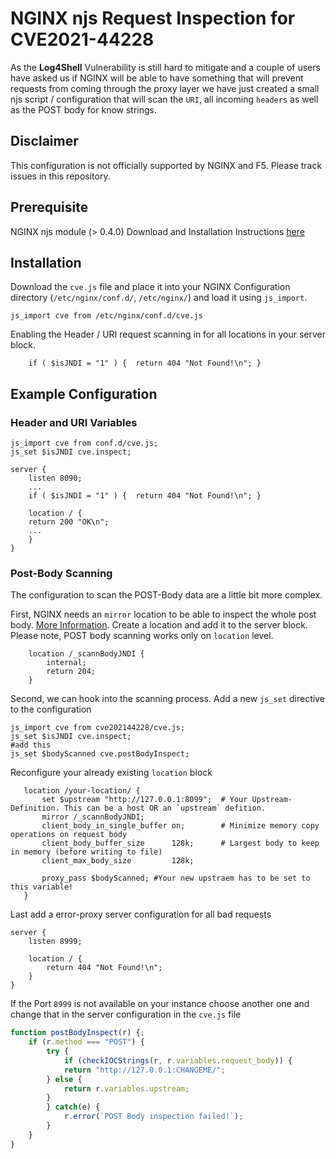 # NGINX njs Request Inspection for CVE2021-44228

As the <b>Log4Shell</b> Vulnerability is still hard to mitigate and a couple of users have asked us if NGINX will be able to have
something that will prevent requests from coming through the proxy layer we have just created a small njs script / configuration that will scan the `URI`, all incoming `headers` as well as the POST body for know strings.

## Disclaimer
This configuration is not officially supported by NGINX and F5. Please track issues in this repository.

## Prerequisite
NGINX njs module (> 0.4.0)
Download and Installation Instructions <a href="http://nginx.org/en/docs/njs/install.html" target="_blank">here</a>

## Installation

Download the `cve.js` file and place it into your NGINX Configuration directory (`/etc/nginx/conf.d/`, `/etc/nginx/`) and load it using `js_import`.

```shell
js_import cve from /etc/nginx/conf.d/cve.js
```

Enabling the Header / URI request scanning in for all locations in your server block.
```shell
    if ( $isJNDI = "1" ) {  return 404 "Not Found!\n"; }
```

## Example Configuration
### Header and URI Variables
```shell
js_import cve from conf.d/cve.js;
js_set $isJNDI cve.inspect;

server {
    listen 8090;
    ...
    if ( $isJNDI = "1" ) {  return 404 "Not Found!\n"; }

    location / {
	return 200 "OK\n";
	...
    }
}
```

### Post-Body Scanning
The configuration to scan the POST-Body data are a little bit more complex.

First, NGINX needs an `mirror` location to be able to inspect the whole post body.
<a href="https://www.nginx.com/blog/deploying-nginx-plus-as-an-api-gateway-part-2-protecting-backend-services/#request-bodies" target="_blank">More Information</a>.
Create a location and add it to the server block. Please note, POST body scanning works only on `location` level.

```shell
    location /_scannBodyJNDI {
        internal;
        return 204;
    }
```

Second, we can hook into the scanning process.
Add a new `js_set` directive to the configuration
```shell
js_import cve from cve202144228/cve.js;
js_set $isJNDI cve.inspect;
#add this
js_set $bodyScanned cve.postBodyInspect;
```

Reconfigure your already existing `location` block
```shell
   location /your-location/ {
       set $upstream "http://127.0.0.1:8099";  # Your Upstream-Definition. This can be a host OR an `upstream` defition.
       mirror /_scannBodyJNDI;
       client_body_in_single_buffer on;        # Minimize memory copy operations on request body
       client_body_buffer_size      128k;      # Largest body to keep in memory (before writing to file)
       client_max_body_size         128k;
    
       proxy_pass $bodyScanned; #Your new upstraem has to be set to this variable!
   }
```

Last add a error-proxy server configuration for all bad requests

```shell
server {
    listen 8999;

    location / {
        return 404 "Not Found!\n";
    }
}
```

If the Port `8999` is not available on your instance choose another one and change that in the server configuration in the `cve.js` file

```javascript
function postBodyInspect(r) {;
    if (r.method === "POST") {
        try {
            if (checkIOCStrings(r, r.variables.request_body)) {
	        return "http://127.0.0.1:CHANGEME/";
	    } else {
	        return r.variables.upstream;
	    }
        } catch(e) {
            r.error(`POST Body inspection failed!`);
        }
    }
}
```
